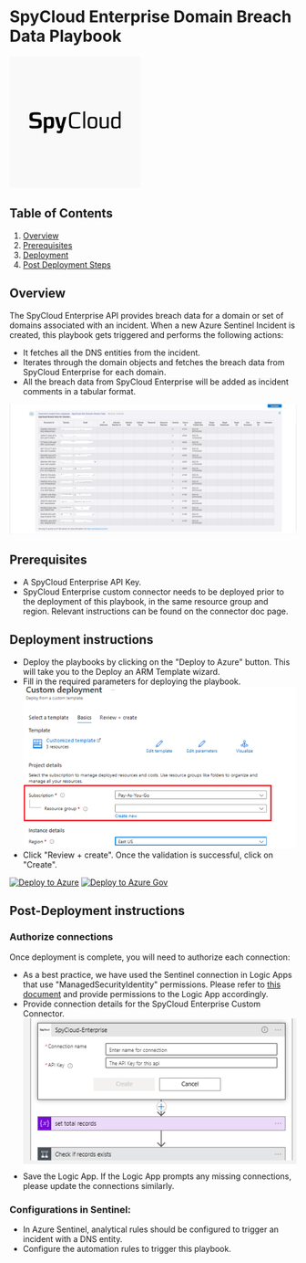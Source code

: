 # SpyCloud Enterprise Domain Breach Data Playbook 

![SpyCloud Enterprise](images/logo.png)

## Table of Contents

1. [Overview](#overview)
2. [Prerequisites](#prerequisites)
3. [Deployment](#deployment)
4. [Post Deployment Steps](#postdeployment)

<a name="overview">

## Overview
The SpyCloud Enterprise API provides breach data for a domain or set of domains associated with an incident. When a new Azure Sentinel Incident is created, this playbook gets triggered and performs the following actions:

- It fetches all the DNS entities from the incident.
- Iterates through the domain objects and fetches the breach data from SpyCloud Enterprise for each domain.
- All the breach data from SpyCloud Enterprise will be added as incident comments in a tabular format.

![Incident Comments](images/comments.png)

<a name="prerequisites">

## Prerequisites
- A SpyCloud Enterprise API Key.
- SpyCloud Enterprise custom connector needs to be deployed prior to the deployment of this playbook, in the same resource group and region. Relevant instructions can be found on the connector doc page.

<a name="deployment">

## Deployment instructions
- Deploy the playbooks by clicking on the "Deploy to Azure" button. This will take you to the Deploy an ARM Template wizard.
- Fill in the required parameters for deploying the playbook.
  ![deployment](images/deployment.png)
- Click "Review + create". Once the validation is successful, click on "Create".

[![Deploy to Azure](https://aka.ms/deploytoazurebutton)](https://portal.azure.com/#create/Microsoft.Template/uri/https%3A%2F%2Fraw.githubusercontent.com%2FRamboV%2FAzure-Sentinel%2Fmaster%2FSolutions%2FSpyCloud%20Enterprise%2FPlaybooks%2FSpyCloud-Get-Domain-Breach-Data-Playbook%2Fazuredeploy.json)
[![Deploy to Azure Gov](https://aka.ms/deploytoazuregovbutton)](https://portal.azure.us/#create/Microsoft.Template/uri/https%3A%2F%2Fraw.githubusercontent.com%2FRamboV%2FAzure-Sentinel%2Fmaster%2FSolutions%2FSpyCloud%20Enterprise%2FPlaybooks%2FSpyCloud-Get-Domain-Breach-Data-Playbook%2Fazuredeploy.json)
<a name="postdeployment">

## Post-Deployment instructions
### Authorize connections
Once deployment is complete, you will need to authorize each connection:
- As a best practice, we have used the Sentinel connection in Logic Apps that use "ManagedSecurityIdentity" permissions. Please refer to [this document](https://techcommunity.microsoft.com/t5/microsoft-sentinel-blog/what-s-new-managed-identity-for-azure-sentinel-logic-apps/ba-p/2068204) and provide permissions to the Logic App accordingly.
- Provide connection details for the SpyCloud Enterprise Custom Connector.
![for_each](images/for_each.png)
- Save the Logic App. If the Logic App prompts any missing connections, please update the connections similarly.
### Configurations in Sentinel:
- In Azure Sentinel, analytical rules should be configured to trigger an incident with a DNS entity.
- Configure the automation rules to trigger this playbook.
